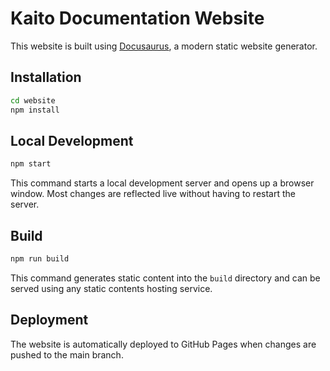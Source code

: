 # Kaito Documentation Website

This website is built using [Docusaurus](https://docusaurus.io/), a modern static website generator.

## Installation

```bash
cd website
npm install
```

## Local Development

```bash
npm start
```

This command starts a local development server and opens up a browser window. Most changes are reflected live without having to restart the server.

## Build

```bash
npm run build
```

This command generates static content into the `build` directory and can be served using any static contents hosting service.

## Deployment

The website is automatically deployed to GitHub Pages when changes are pushed to the main branch.
